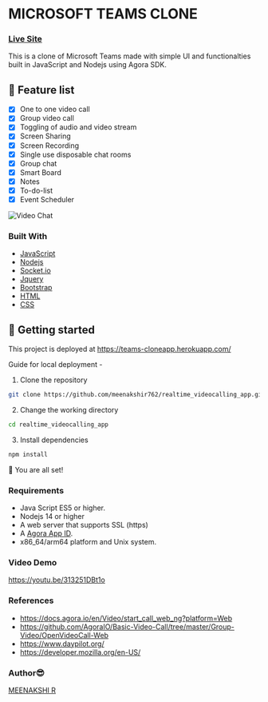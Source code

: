 # MICROSOFT TEAMS CLONE
### [Live Site](https://teams-cloneapp.herokuapp.com/)
This is a clone of Microsoft Teams made with simple UI and functionalties built in JavaScript and Nodejs using Agora SDK.

## 🧐 Feature list
-   [x] One to one video call
-   [x] Group video call
-   [x] Toggling of audio and video stream
-   [x] Screen Sharing
-   [x] Screen Recording
-   [x] Single use disposable chat rooms
-   [x] Group chat
-   [x] Smart Board
-   [x] Notes
-   [x] To-do-list
-   [x] Event Scheduler

![Video Chat](https://i.ibb.co/nwHKSzM/home.jpg)

### Built With

* [JavaScript](https://www.javascript.com/)
* [Nodejs](https://nodejs.org/)
* [Socket.io](https://socket.io/)
* [Jquery](https://jquery.com)
* [Bootstrap](https://getbootstrap.com)
* [HTML](https://html.com/)
* [CSS](https://www.w3.org/Style/CSS/Overview.en.html)

## 🚀 Getting started

This project is deployed at https://teams-cloneapp.herokuapp.com/

Guide for local deployment -

1. Clone the repository
```bash
git clone https://github.com/meenakshir762/realtime_videocalling_app.git
```
2. Change the working directory
```bash
cd realtime_videocalling_app
```
3. Install dependencies
```bash
npm install
```

🌟 You are all set!

### Requirements

- Java Script ES5 or higher.
- Nodejs 14 or higher
- A web server that supports SSL (https)
- A [Agora App ID](https://docs.agora.io/en/Agora%20Platform/channel_key?platform=Android#step-1-get-an-app-id).
- x86_64/arm64 platform and Unix system.

### Video Demo

https://youtu.be/313251DBt1o

### References
* https://docs.agora.io/en/Video/start_call_web_ng?platform=Web
* https://github.com/AgoraIO/Basic-Video-Call/tree/master/Group-Video/OpenVideoCall-Web
* https://www.daypilot.org/
* https://developer.mozilla.org/en-US/


### Author😎

[MEENAKSHI R](https://www.linkedin.com/in/meenakshi1762/)




